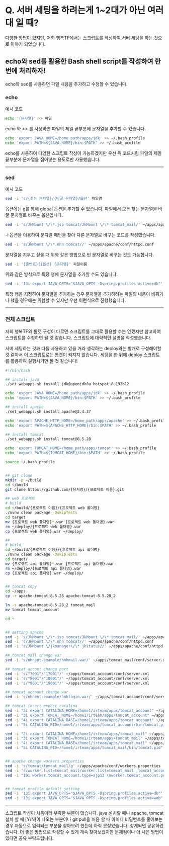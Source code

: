 # Q. 서버 세팅을 하려는게 1~2대가 아닌 여러대 일 때?
다양한 방법이 있지만, 저희 행복TF에서는 스크립트를 작성하여 서버 세팅을 하는 것으로 이야기 되었습니다. 


## echo와 sed를 활용한 Bash shell script를 작성하여 한번에 처리하자!

echo와 sed를 사용하면 파일 내용을 추가하고 수정할 수 있습니다. 

### echo
예시 코드
```bash
echo '{문자열}' >> 파일
```
echo 와 >> 를 사용하면 파일의 제일 끝부분에 문자열을 추가할 수 있습니다.
```bash
echo 'export JAVA_HOME=/home_path/apps/jdk' >> ~/.bash_profile
echo 'export PATH=${JAVA_HOME}/bin:$PATH' >> ~/.bash_profile
```
echo를 사용하여 다양한 스크립트 작성이 가능하겠지만 우선 위 코드처럼 파일의 제일 끝부분에 문자열을 집어넣는 용도로만 사용했습니다.


* * *


### sed 
예시 코드
```bash
sed -i 's/{찾는 문자열}/{바꿀 문자열}/옵션' 파일명
```
옵션에는 g를 통해 global 옵션을 추가할 수 있습니다. 파일에서 모든 찾는 문자열을 바꿀 문자열로 바꾸는 옵션입니다.

```bash
sed -i 's/JkMount \/\*.jsp tomcat/JkMount \/\* tomcat_mail/' ~/apps/apache/conf/httpd.conf
```
-i 옵션을 이용하여 문자열 패턴을 찾아 다른 문자열로 바꾸는 코드를 작성했습니다.

```bash
sed -i 's/JkMount \/\*.nhn tomcat//' ~/apps/apache/conf/httpd.conf
```
문자열을 지우고 싶을 때 위와 같은 방법으로 빈 문자열로 바꾸는 것도 가능합니다.

```bash
sed -i '{줄번호}{i옵션} {문자열}' 파일이름
```
위와 같은 방식으로 특정 행에 문자열을 추가할 수도 있습니다.
```bash
sed -i '13i export JAVA_OPTS="$JAVA_OPTS -Dspring.profiles.active=db"' ~/apps/tomcat_account/bin/setenv.sh
```
특정 행을 지정하여 문자열을 추가하는 경우 문자열을 추가하려는 파일의 내용이 바뀌거나 했을 경우에는 위험할 수 있지만 우선 이런식으로 진행했습니다.



* * *

### 전체 스크립트
저희 행복TF와 톰캣 구성이 다르면 스크립트를 그대로 활용할 수는 없겠지만 참고하여 스크립트를 수정하면 될 것 같습니다.
스크립트에 대략적인 설명을 작성했습니다.

서버 세팅하는 것과 다들 사용하고 있을 거라 생각하는 deploy와는 별개로 구성해야할 것 같아서 이 스크립트로는 톰캣이 켜지지 않습니다.
세팅을 한 뒤에 deploy 스크립트를 활용하여 실행시키면 될 것 같습니다!
```bash
#!/bin/bash

## install java
./set_webapps.sh install jdk@openjdk8u_hotspot_8u192b12

echo 'export JAVA_HOME=/home_path/apps/jdk' >> ~/.bash_profile
echo 'export PATH=${JAVA_HOME}/bin:$PATH' >> ~/.bash_profile

## install apache
./set_webapps.sh install apache@2.4.37

echo 'export APACHE_HTTP_HOME=/home_path/apps/apache' >> ~/.bash_profile
echo 'export PATH=${APACHE_HTTP_HOME}/bin:$PATH' >> ~/.bash_profile

## install tomcat
./set_webapps.sh install tomcat@8.5.28

echo 'export TOMCAT_HOME=/home_path/apps/tomcat' >> ~/.bash_profile
echo 'export PATH=${TOMCAT_HOME}/bin:$PATH' >> ~/.bash_profile

source ~/.bash_profile


## git clone
mkdir -p ~/build
cd ~/build
git clone https://github.com/{유저명}/{프로젝트 이름}.git

## web 프로젝트
# build
cd ~/build/{프로젝트 이름}/{프로젝트 web 폴더명}
./mvnw clean package -DskipTests
cd target
mv {프로젝트 web 폴더명}*.war {프로젝트 web 폴더명}.war
rm ~/deploy/{프로젝트 web 폴더명}.war
cp {프로젝트 web 폴더명}.war ~/deploy/

## 
# build
cd ~/build/{프로젝트 이름}/{프로젝트 api 폴더명}
./mvnw clean package -DskipTests
cd target/
mv {프로젝트 api 폴더명}*.war {프로젝트 api 폴더명}.war
rm ~/deploy/{프로젝트 api 폴더명}.war
cp {프로젝트 api 폴더명}.war ~/deploy/


## tomcat copy
cd ~/apps
cp -r apache-tomcat-8.5.28 apache-tomcat-8.5.28_2

ln -s apache-tomcat-8.5.28_2 tomcat_mail
mv tomcat tomcat_account

cd ~


## setting apache
sed -i 's/JkMount \/\*.jsp tomcat/JkMount \/\* tomcat_mail/' ~/apps/apache/conf/httpd.conf
sed -i 's/JkMount \/\*.nhn tomcat//' ~/apps/apache/conf/httpd.conf
sed -i 's/JkMount \/jkmanager\/\* jkstatus//' ~/apps/apache/conf/httpd.conf

## tomcat_mail change war
sed -i 's/nhnent-example/hnhmail.war/' ~/apps/tomcat_mail/conf/server.xml

## tomcat_accout change port
sed -i 's/"7001"/"17001"/' ~/apps/tomcat_account/conf/server.xml
sed -i 's/"8001"/"18001"/' ~/apps/tomcat_account/conf/server.xml
sed -i 's/"9001"/"19001"/' ~/apps/tomcat_account/conf/server.xml

## tomcat_account change war
sed -i 's/nhnent-example/hnhlogin.war/' ~/apps/tomcat_account/conf/server.xml

## tomcat insert export catalina
sed -i "2i export CATALINA_HOME=/home1/irteam/apps/tomcat_account" ~/apps/tomcat_account/bin/catalina.sh
sed -i "3i export TOMCAT_HOME=/home1/irteam/apps/tomcat_account" ~/apps/tomcat_account/bin/catalina.sh
sed -i "4i export CATALINA_BASE=/home1/irteam/apps/tomcat_account" ~/apps/tomcat_account/bin/catalina.sh
sed -i "5i CATALINA_PID=/home1/irteam/apps/tomcat_account/bin/tomcat.pid" ~/apps/tomcat_account/bin/catalina.sh

sed -i "2i export CATALINA_HOME=/home1/irteam/apps/tomcat_mail" ~/apps/tomcat_mail/bin/catalina.sh
sed -i "3i export TOMCAT_HOME=/home1/irteam/apps/tomcat_mail" ~/apps/tomcat_mail/bin/catalina.sh
sed -i "4i export CATALINA_BASE=/home1/irteam/apps/tomcat_mail" ~/apps/tomcat_mail/bin/catalina.sh
sed -i "5i CATALINA_PID=/home1/irteam/apps/tomcat_mail/bin/tomcat.pid" ~/apps/tomcat_mail/bin/catalina.sh


## apache change workers.properties
sed -i 's/tomcat/tomcat_mail/g' ~/apps/apache/conf/workers.properties
sed -i 's/worker.list=tomcat_mail/worker.list=tomcat_mail ,tomcat_account/' ~/apps/apache/conf/workers.properties
sed -i "10i worker.tomcat_account.type=ajp13 \nworker.tomcat_account.port=18001\n#worker.tomcat_account.connect_timeout=1000\n#worker.tomcat_account.prepost_timeout=1000\nworker.tomcat_account.socket_timeout=10\nworker.tomcat_account.connection_pool_timeout=10\n#worker.tomcat_account.reply_timeout=1000\n" ~/apps/apache/conf/workers.properties


## tomcat profile default setting
sed -i '13i export JAVA_OPTS="$JAVA_OPTS -Dspring.profiles.active=db"' ~/apps/tomcat_account/bin/setenv.sh
sed -i '13i export JAVA_OPTS="$JAVA_OPTS -Dspring.profiles.active=web"' ~/apps/tomcat_mail/bin/setenv.sh
```


* * *
스크립트 작성이 처음이라 부족한 부분이 많습니다. 
java 설치할 때나 apache, tomcat 설치 할 때 \[Y/N]이 나오는 부분이나
git pull을 처음 할 때 아이디 비밀번호를 물어보는 경우 자동으로 입력되는 부분을 찾아보려 했는데 아직 못찾았습니다. 찾게되면 공유하겠습니다.
더 좋은 방법으로 작성할 수 있게 계속 찾아보겠지만 문제점이나 더 나은 방법이 있다면 공유 부탁드립니다.
<!--stackedit_data:
eyJoaXN0b3J5IjpbMTA5NTg2ODUzNl19
-->